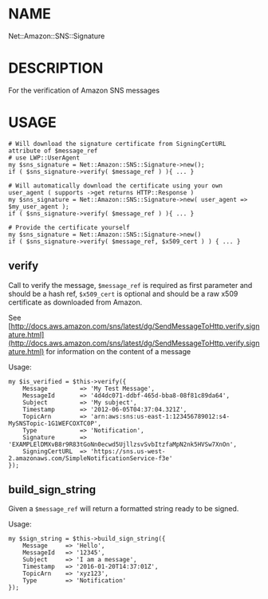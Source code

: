 # NAME

Net::Amazon::SNS::Signature

# DESCRIPTION

For the verification of Amazon SNS messages

# USAGE

    # Will download the signature certificate from SigningCertURL attribute of $message_ref
    # use LWP::UserAgent
    my $sns_signature = Net::Amazon::SNS::Signature->new();
    if ( $sns_signature->verify( $message_ref ) ){ ... }

    # Will automatically download the certificate using your own user_agent ( supports ->get returns HTTP::Response )
    my $sns_signature = Net::Amazon::SNS::Signature->new( user_agent => $my_user_agent );
    if ( $sns_signature->verify( $message_ref ) ){ ... }

    # Provide the certificate yourself
    my $sns_signature = Net::Amazon::SNS::Signature->new()
    if ( $sns_signature->verify( $message_ref, $x509_cert ) ) { ... }

## verify

Call to verify the message, `$message_ref` is required as first parameter and should be
a hash ref, `$x509_cert` is optional and should be a raw x509 certificate as downloaded 
from Amazon.

See [http://docs.aws.amazon.com/sns/latest/dg/SendMessageToHttp.verify.signature.html](http://docs.aws.amazon.com/sns/latest/dg/SendMessageToHttp.verify.signature.html) for
information on the content of a message

Usage:

    my $is_verified = $this->verify({
        Message         => 'My Test Message',
        MessageId       => '4d4dc071-ddbf-465d-bba8-08f81c89da64',
        Subject         => 'My subject',
        Timestamp       => '2012-06-05T04:37:04.321Z',
        TopicArn        => 'arn:aws:sns:us-east-1:123456789012:s4-MySNSTopic-1G1WEFCOXTC0P',
        Type            => 'Notification',
        Signature       => 'EXAMPLElDMXvB8r9R83tGoNn0ecwd5UjllzsvSvbItzfaMpN2nk5HVSw7XnOn',
        SigningCertURL  => 'https://sns.us-west-2.amazonaws.com/SimpleNotificationService-f3e'
    });

## build\_sign\_string

Given a `$message_ref` will return a formatted string ready to be signed.

Usage:

    my $sign_string = $this->build_sign_string({
        Message     => 'Hello',
        MessageId   => '12345',
        Subject     => 'I am a message',
        Timestamp   => '2016-01-20T14:37:01Z',
        TopicArn    => 'xyz123',
        Type        => 'Notification'
    });
